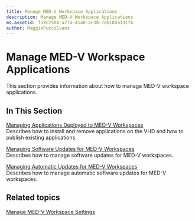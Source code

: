 ```yaml
---
title: Manage MED-V Workspace Applications
description: Manage MED-V Workspace Applications
ms.assetid: f58c7504-a77a-41a8-ac38-7e618da131fb
author: MaggiePucciEvans
---
```


# Manage MED-V Workspace Applications


This section provides information about how to manage MED-V workspace applications.

## In This Section


<a href="" id="managing-applications-deployed-to-med-v-workspaces"></a>[Managing Applications Deployed to MED-V Workspaces](managing-applications-deployed-to-med-v-workspaces.md)  
Describes how to install and remove applications on the VHD and how to publish existing applications.

<a href="" id="managing-software-updates-for-med-v-workspaces"></a>[Managing Software Updates for MED-V Workspaces](managing-software-updates-for-med-v-workspaces.md)  
Describes how to manage software updates for MED-V workspaces.

<a href="" id="managing-automatic-updates-for-med-v-workspaces"></a>[Managing Automatic Updates for MED-V Workspaces](managing-automatic-updates-for-med-v-workspaces.md)  
Describes how to manage automatic software updates for MED-V workspaces.

## Related topics


[Manage MED-V Workspace Settings](manage-med-v-workspace-settings.md)

 

 





